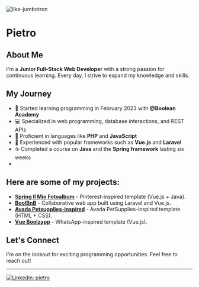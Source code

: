 ![like-jumbotron](/Pietromuresu/img.jpeg)
# Pietro

## About Me
I'm a **Junior Full-Stack Web Developer** with a strong passion for continuous learning. Every day, I strive to expand my knowledge and skills.

## My Journey
- 🚀 Started learning programming in February 2023 with **@Boolean Academy**
- 💻 Specialized in web programming, database interactions, and REST APIs
- 💪 Proficient in languages like **PHP** and **JavaScript**
- 🌟 Experienced with popular frameworks such as **Vue.js** and **Laravel**
- ☕ Completed a course on **Java** and the **Spring framework** lasting six weeks
- 
## Here are some of my projects:
- **[Spring Il Mio Fotoalbum](https://github.com/Pietromuresu/spring-il-mio-fotoalbum)** - Pinterest-inspired template (Vue.js + Java).
- **[BoolBnB](https://github.com/Pietromuresu/boolbnb)** - Collaborative web app built using Laravel and Vue.js.
- **[Avada Petsupplies-inspired](https://github.com/Pietromuresu/proj-html-vuejs)** - Avada PetSupplies-inspired template (HTML + CSS).
- **[Vue Boolzapp](https://github.com/Pietromuresu/vue-boolzapp)** - WhatsApp-inspired template (Vue.js).

## Let's Connect
I'm on the lookout for exciting programming opportunities. Feel free to reach out!
<hr>

[![Linkedin: pietro](	https://img.shields.io/badge/PietroMuresu-0077B5?style=for-the-badge&logo=linkedin&logoColor=white)](https://www.linkedin.com/in/pietro-muresu-b2b6061b4/)
